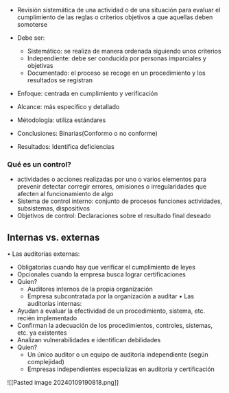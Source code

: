 - Revisión sistemática de una actividad o de una situación para evaluar el cumplimiento de las reglas o criterios objetivos a que aquellas deben somoterse
- Debe ser:
	- Sistemático: se realiza de manera ordenada siguiendo unos criterios
	- Independiente: debe ser conducida por personas imparciales y objetivas
	- Documentado: el proceso se recoge en un procedimiento y los resultados se registran

- Enfoque: centrada en cumplimiento y verificación 
- Alcance: más especifico y detallado
- Métodología: utiliza estándares
- Conclusiones: Binarias(Conformo o no conforme)
- Resultados: Identifica deficiencias


### Qué es un control?
- actividades o acciones realizadas por uno o varios elementos para prevenir detectar corregir errores,  omisiones o irregularidades que afecten al funcionamiento de algo
- Sistema de control interno: conjunto de procesos funciones actividades, subsistemas, dispositivos
- Objetivos de control: Declaraciones sobre el resultado final deseado


## Internas vs. externas
• Las auditorías externas:
- Obligatorias cuando hay que verificar el cumplimiento de leyes
- Opcionales cuando la empresa busca lograr certificaciones
- Quien?
	-  Auditores internos de la propia organización
	- Empresa subcontratada por la organización a auditar
• Las auditorías internas:
- Ayudan a evaluar la efectividad de un procedimiento, sistema, etc. recién implementado
- Confirman la adecuación de los procedimientos, controles, sistemas, etc. ya existentes
- Analizan vulnerabilidades e identifican debilidades
- Quien?
	- Un único auditor o un equipo de auditoría independiente (según complejidad)
	- Empresas independientes especializas en auditoría y certificación

![[Pasted image 20240109190818.png]]